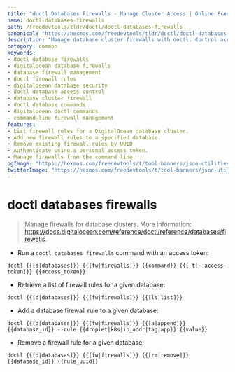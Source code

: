 ```yaml
---
title: "doctl Databases Firewalls - Manage Cluster Access | Online Free DevTools by Hexmos"
name: doctl-databases-firewalls
path: /freedevtools/tldr/doctl/doctl-databases-firewalls
canonical: "https://hexmos.com/freedevtools/tldr/doctl/doctl-databases-firewalls/"
description: "Manage database cluster firewalls with doctl. Control access rules and secure your DigitalOcean databases. Free online tool, no registration required."
category: common
keywords:
- doctl database firewalls
- digitalocean database firewalls
- database firewall management
- doctl firewall rules
- digitalocean database security
- doctl database access control
- database cluster firewall
- doctl database commands
- digitalocean doctl commands
- command-line firewall management
features:
- List firewall rules for a DigitalOcean database cluster.
- Add new firewall rules to a specified database.
- Remove existing firewall rules by UUID.
- Authenticate using a personal access token.
- Manage firewalls from the command line.
ogImage: "https://hexmos.com/freedevtools/t/tool-banners/json-utilities-banner.png"
twitterImage: "https://hexmos.com/freedevtools/t/tool-banners/json-utilities-banner.png"
---
```


# doctl databases firewalls

> Manage firewalls for database clusters.
> More information: <https://docs.digitalocean.com/reference/doctl/reference/databases/firewalls>.

- Run a `doctl databases firewalls` command with an access token:

`doctl {{[d|databases]}} {{[fw|firewalls]}} {{command}} {{[-t|--access-token]}} {{access_token}}`

- Retrieve a list of firewall rules for a given database:

`doctl {{[d|databases]}} {{[fw|firewalls]}} {{[ls|list]}}`

- Add a database firewall rule to a given database:

`doctl {{[d|databases]}} {{[fw|firewalls]}} {{[a|append]}} {{database_id}} --rule {{droplet|k8s|ip_addr|tag|app}}:{{value}}`

- Remove a firewall rule for a given database:

`doctl {{[d|databases]}} {{[fw|firewalls]}} {{[rm|remove]}} {{database_id}} {{rule_uuid}}`
